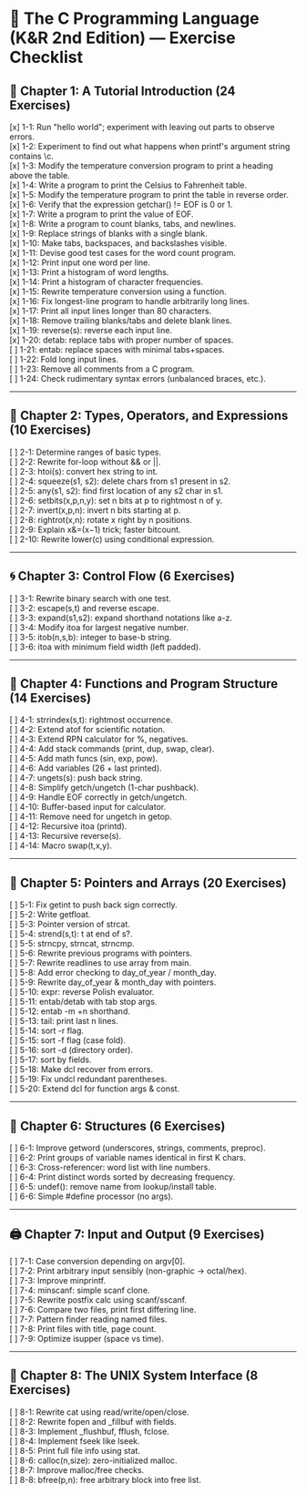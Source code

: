 # 📝 The C Programming Language (K&R 2nd Edition) — Exercise Checklist

## 📘 Chapter 1: A Tutorial Introduction (24 Exercises)

[x] 1-1: Run "hello world"; experiment with leaving out parts to observe errors.  
[x] 1-2: Experiment to find out what happens when printf's argument string contains \c.  
[x] 1-3: Modify the temperature conversion program to print a heading above the table.  
[x] 1-4: Write a program to print the Celsius to Fahrenheit table.  
[x] 1-5: Modify the temperature program to print the table in reverse order.  
[x] 1-6: Verify that the expression getchar() != EOF is 0 or 1.  
[x] 1-7: Write a program to print the value of EOF.  
[x] 1-8: Write a program to count blanks, tabs, and newlines.  
[x] 1-9: Replace strings of blanks with a single blank.  
[x] 1-10: Make tabs, backspaces, and backslashes visible.  
[x] 1-11: Devise good test cases for the word count program.  
[x] 1-12: Print input one word per line.  
[x] 1-13: Print a histogram of word lengths.  
[x] 1-14: Print a histogram of character frequencies.  
[x] 1-15: Rewrite temperature conversion using a function.  
[x] 1-16: Fix longest-line program to handle arbitrarily long lines.  
[x] 1-17: Print all input lines longer than 80 characters.  
[x] 1-18: Remove trailing blanks/tabs and delete blank lines.  
[x] 1-19: reverse(s): reverse each input line.  
[x] 1-20: detab: replace tabs with proper number of spaces.  
[ ] 1-21: entab: replace spaces with minimal tabs+spaces.  
[ ] 1-22: Fold long input lines.  
[ ] 1-23: Remove all comments from a C program.  
[ ] 1-24: Check rudimentary syntax errors (unbalanced braces, etc.).

---

## 🧮 Chapter 2: Types, Operators, and Expressions (10 Exercises)

[ ] 2-1: Determine ranges of basic types.  
[ ] 2-2: Rewrite for-loop without && or ||.  
[ ] 2-3: htoi(s): convert hex string to int.  
[ ] 2-4: squeeze(s1, s2): delete chars from s1 present in s2.  
[ ] 2-5: any(s1, s2): find first location of any s2 char in s1.  
[ ] 2-6: setbits(x,p,n,y): set n bits at p to rightmost n of y.  
[ ] 2-7: invert(x,p,n): invert n bits starting at p.  
[ ] 2-8: rightrot(x,n): rotate x right by n positions.  
[ ] 2-9: Explain x&=(x−1) trick; faster bitcount.  
[ ] 2-10: Rewrite lower(c) using conditional expression.

---

## 🌀 Chapter 3: Control Flow (6 Exercises)

[ ] 3-1: Rewrite binary search with one test.  
[ ] 3-2: escape(s,t) and reverse escape.  
[ ] 3-3: expand(s1,s2): expand shorthand notations like a-z.  
[ ] 3-4: Modify itoa for largest negative number.  
[ ] 3-5: itob(n,s,b): integer to base-b string.  
[ ] 3-6: itoa with minimum field width (left padded).

---

## 🧭 Chapter 4: Functions and Program Structure (14 Exercises)

[ ] 4-1: strrindex(s,t): rightmost occurrence.  
[ ] 4-2: Extend atof for scientific notation.  
[ ] 4-3: Extend RPN calculator for %, negatives.  
[ ] 4-4: Add stack commands (print, dup, swap, clear).  
[ ] 4-5: Add math funcs (sin, exp, pow).  
[ ] 4-6: Add variables (26 + last printed).  
[ ] 4-7: ungets(s): push back string.  
[ ] 4-8: Simplify getch/ungetch (1-char pushback).  
[ ] 4-9: Handle EOF correctly in getch/ungetch.  
[ ] 4-10: Buffer-based input for calculator.  
[ ] 4-11: Remove need for ungetch in getop.  
[ ] 4-12: Recursive itoa (printd).  
[ ] 4-13: Recursive reverse(s).  
[ ] 4-14: Macro swap(t,x,y).

---

## 🧭 Chapter 5: Pointers and Arrays (20 Exercises)

[ ] 5-1: Fix getint to push back sign correctly.  
[ ] 5-2: Write getfloat.  
[ ] 5-3: Pointer version of strcat.  
[ ] 5-4: strend(s,t): t at end of s?.  
[ ] 5-5: strncpy, strncat, strncmp.  
[ ] 5-6: Rewrite previous programs with pointers.  
[ ] 5-7: Rewrite readlines to use array from main.  
[ ] 5-8: Add error checking to day_of_year / month_day.  
[ ] 5-9: Rewrite day_of_year & month_day with pointers.  
[ ] 5-10: expr: reverse Polish evaluator.  
[ ] 5-11: entab/detab with tab stop args.  
[ ] 5-12: entab -m +n shorthand.  
[ ] 5-13: tail: print last n lines.  
[ ] 5-14: sort -r flag.  
[ ] 5-15: sort -f flag (case fold).  
[ ] 5-16: sort -d (directory order).  
[ ] 5-17: sort by fields.  
[ ] 5-18: Make dcl recover from errors.  
[ ] 5-19: Fix undcl redundant parentheses.  
[ ] 5-20: Extend dcl for function args & const.

---

## 🧱 Chapter 6: Structures (6 Exercises)

[ ] 6-1: Improve getword (underscores, strings, comments, preproc).  
[ ] 6-2: Print groups of variable names identical in first K chars.  
[ ] 6-3: Cross-referencer: word list with line numbers.  
[ ] 6-4: Print distinct words sorted by decreasing frequency.  
[ ] 6-5: undef(): remove name from lookup/install table.  
[ ] 6-6: Simple #define processor (no args).

---

## 🖨️ Chapter 7: Input and Output (9 Exercises)

[ ] 7-1: Case conversion depending on argv[0].  
[ ] 7-2: Print arbitrary input sensibly (non-graphic → octal/hex).  
[ ] 7-3: Improve minprintf.  
[ ] 7-4: minscanf: simple scanf clone.  
[ ] 7-5: Rewrite postfix calc using scanf/sscanf.  
[ ] 7-6: Compare two files, print first differing line.  
[ ] 7-7: Pattern finder reading named files.  
[ ] 7-8: Print files with title, page count.  
[ ] 7-9: Optimize isupper (space vs time).

---

## 🧰 Chapter 8: The UNIX System Interface (8 Exercises)

[ ] 8-1: Rewrite cat using read/write/open/close.  
[ ] 8-2: Rewrite fopen and \_fillbuf with fields.  
[ ] 8-3: Implement \_flushbuf, fflush, fclose.  
[ ] 8-4: Implement fseek like lseek.  
[ ] 8-5: Print full file info using stat.  
[ ] 8-6: calloc(n,size): zero-initialized malloc.  
[ ] 8-7: Improve malloc/free checks.  
[ ] 8-8: bfree(p,n): free arbitrary block into free list.
